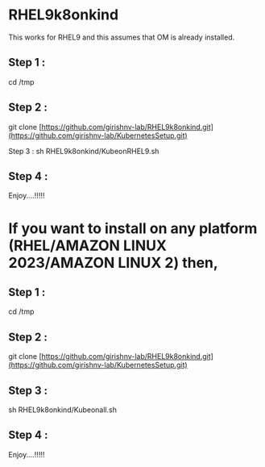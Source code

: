 # RHEL9k8onkind
This works for RHEL9 and this assumes that OM is already installed. 

## Step 1 : 
cd /tmp

## Step 2 :
git clone [https://github.com/girishnv-lab/RHEL9k8onkind.git](https://github.com/girishnv-lab/KubernetesSetup.git)

Step 3 : 
sh RHEL9k8onkind/KubeonRHEL9.sh

## Step 4 : 

Enjoy....!!!!!

# If you want to install on any platform (RHEL/AMAZON LINUX 2023/AMAZON LINUX 2) then,

## Step 1 : 
cd /tmp

## Step 2 :
git clone [https://github.com/girishnv-lab/RHEL9k8onkind.git](https://github.com/girishnv-lab/KubernetesSetup.git)

## Step 3 : 
sh RHEL9k8onkind/Kubeonall.sh

## Step 4 : 

Enjoy....!!!!!
